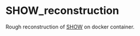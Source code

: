 # SHOW_reconstruction
Rough reconstruction of [SHOW](https://github.com/yhw-yhw/SHOW) on docker container.
